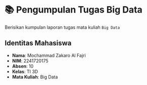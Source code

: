 # 📚 Pengumpulan Tugas Big Data  
Berisikan kumpulan laporan tugas mata kuliah ``Big Data``

## Identitas Mahasiswa  
- **Nama**: Mochammad Zakaro Al Fajri  
- **NIM**: 2241720175  
- **Absen**: 10  
- **Kelas**: TI 3D  
- **Mata Kuliah**: Big Data  
